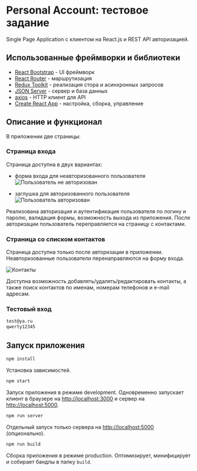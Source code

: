 # Personal Account: тестовое задание

Single Page Application с клиентом на React.js и REST API авторизацией.

## Использованные фреймворки и библиотеки

* [React Bootstrap](https://react-bootstrap.github.io/) - UI фреймворк
* [React Router](https://reactrouter.com/) - маршрутизация
* [Redux Toolkit](https://redux-toolkit.js.org/) - реализация стора и асинхронных запросов
* [JSON Server](https://github.com/typicode/json-server) - сервер и база данных
* [axios](https://redux-toolkit.js.org/) - HTTP клиент для API
* [Create React App](https://github.com/facebook/create-react-app) - настройка, сборка, управление

## Описание и функционал

В приложении две страницы:

### Страница входа

Страница доступна в двух вариантах:

* форма входа для неавторизованного пользователя
![Пользователь не авторизован](http://dl4.joxi.net/drive/2021/10/08/0019/2288/1284336/36/1b66ff510a.jpg)

* заглушка для авторизованного пользователя
![Пользователь авторизован](http://dl3.joxi.net/drive/2021/10/08/0019/2288/1284336/36/9b6e01acb5.jpg)

Реализована авторизация и аутентификация пользователя по логину и паролю, валидация формы, возможность выхода из приложения.
После авторизации пользователь переправляется на страницу с контактами.

### Страница со списком контактов

Страница доступна только после авторизации в приложении. Неавторизованные пользователи перенаправляются на форму входа.

![Контакты](http://dl4.joxi.net/drive/2021/10/08/0019/2288/1284336/36/26d3c8b7d2.jpg)

Доступна возможность добавлять/удалять/редактировать контакты, а также поиск контактов по именам, номерам телефонов и e-mail адресам.

### Тестовый вход

```bash
test@ya.ru
qwerty12345
```

## Запуск приложения

```bash
npm install
```

Установка зависимостей.

```bash
npm start
```

Запуск приложения в режиме development. Одновременно запускает клиент в браузере на [http://localhost:3000](http://localhost:3000) и сервер на [http://localhost:5000](http://localhost:5000).

```bash
npm run server
```

Отдельный запуск только сервера на [http://localhost:5000](http://localhost:5000) (опционально).

```bash
npm run build
```

Сборка приложения в режиме production. Оптимизирует, минифицирует и собирает бандлы в папку `build`.
